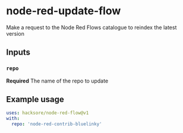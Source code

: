 # node-red-update-flow
Make a request to the Node Red Flows catalogue to reindex the latest version

## Inputs

### `repo`

**Required** The name of the repo to update

## Example usage

```yaml
uses: hacksore/node-red-flow@v1
with:
  repo: 'node-red-contrib-bluelinky'
```
